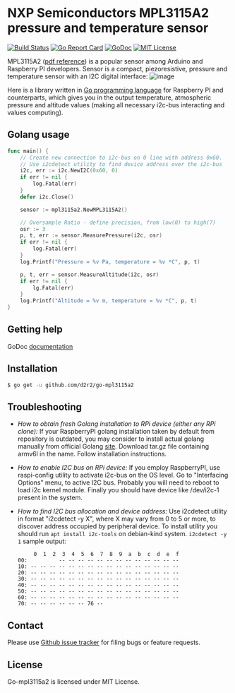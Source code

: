 NXP Semiconductors MPL3115A2 pressure and temperature sensor
============================================================

[![Build Status](https://travis-ci.org/d2r2/go-mpl3115a2.svg?branch=master)](https://travis-ci.org/d2r2/go-mpl3115a2)
[![Go Report Card](https://goreportcard.com/badge/github.com/d2r2/go-mpl3115a2)](https://goreportcard.com/report/github.com/d2r2/go-mpl3115a2)
[![GoDoc](https://godoc.org/github.com/d2r2/go-mpl3115a2?status.svg)](https://godoc.org/github.com/d2r2/go-mpl3115a2)
[![MIT License](http://img.shields.io/badge/License-MIT-yellow.svg)](./LICENSE)

MPL3115A2 ([pdf reference](https://raw.github.com/d2r2/go-mpl3115a2/master/docs/mpl3115a2.pdf)) is a popular sensor among Arduino and Raspberry PI developers.
Sensor is a compact, piezoresistive, pressure and temperature sensor with an I2C digital interface:
![image](https://raw.github.com/d2r2/go-mpl3115a2/master/docs/mpl3115a2.jpg)

Here is a library written in [Go programming language](https://golang.org/) for Raspberry PI and counterparts, which gives you in the output temperature, atmospheric pressure and altitude values (making all necessary i2c-bus interacting and values computing).

Golang usage
------------


```go
func main() {
	// Create new connection to i2c-bus on 0 line with address 0x60.
	// Use i2cdetect utility to find device address over the i2c-bus
	i2c, err := i2c.NewI2C(0x60, 0)
	if err != nil {
		log.Fatal(err)
	}
	defer i2c.Close()

	sensor := mpl3115a2.NewMPL3115A2()

	// Oversample Ratio - define precision, from low(0) to high(7)
	osr := 3
	p, t, err := sensor.MeasurePressure(i2c, osr)
	if err != nil {
		log.Fatal(err)
	}
	log.Printf("Pressure = %v Pa, temperature = %v *C", p, t)

	p, t, err = sensor.MeasureAltitude(i2c, osr)
	if err != nil {
		lg.Fatal(err)
	}
	log.Printf("Altitude = %v m, temperature = %v *C", p, t)
}
```


Getting help
------------

GoDoc [documentation](http://godoc.org/github.com/d2r2/go-mpl3115a2)

Installation
------------

```bash
$ go get -u github.com/d2r2/go-mpl3115a2
```

Troubleshooting
--------------

- *How to obtain fresh Golang installation to RPi device (either any RPi clone):*
If your RaspberryPI golang installation taken by default from repository is outdated, you may consider
to install actual golang manually from official Golang [site](https://golang.org/dl/). Download
tar.gz file containing armv6l in the name. Follow installation instructions.

- *How to enable I2C bus on RPi device:*
If you employ RaspberryPI, use raspi-config utility to activate i2c-bus on the OS level.
Go to "Interfacing Options" menu, to active I2C bus.
Probably you will need to reboot to load i2c kernel module.
Finally you should have device like /dev/i2c-1 present in the system.

- *How to find I2C bus allocation and device address:*
Use i2cdetect utility in format "i2cdetect -y X", where X may vary from 0 to 5 or more,
to discover address occupied by peripheral device. To install utility you should run
`apt install i2c-tools` on debian-kind system. `i2cdetect -y 1` sample output:
	```
	     0  1  2  3  4  5  6  7  8  9  a  b  c  d  e  f
	00:          -- -- -- -- -- -- -- -- -- -- -- -- --
	10: -- -- -- -- -- -- -- -- -- -- -- -- -- -- -- --
	20: -- -- -- -- -- -- -- -- -- -- -- -- -- -- -- --
	30: -- -- -- -- -- -- -- -- -- -- -- -- -- -- -- --
	40: -- -- -- -- -- -- -- -- -- -- -- -- -- -- -- --
	50: -- -- -- -- -- -- -- -- -- -- -- -- -- -- -- --
	60: -- -- -- -- -- -- -- -- -- -- -- -- -- -- -- --
	70: -- -- -- -- -- -- 76 --    
	```

Contact
-------

Please use [Github issue tracker](https://github.com/d2r2/go-mpl3115a2/issues) for filing bugs or feature requests.


License
-------

Go-mpl3115a2 is licensed under MIT License.
